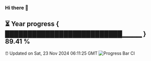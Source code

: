 ### Hi there 👋
⏳ Year progress { ██████████████████████████▁▁▁▁ } 89.41 %
---
⏰ Updated on Sat, 23 Nov 2024 06:11:25 GMT
![Progress Bar CI](https://github.com/Moyi321/Moyi321/workflows/Progress%20Bar%20CI/badge.svg)
